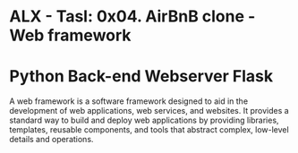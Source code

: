 # ALX - Tasl: 0x04. AirBnB clone - Web framework
# Python Back-end Webserver Flask
A web framework is a software framework designed to aid in the development of web applications, web services, and websites. It provides a standard way to build and deploy web applications by providing libraries, templates, reusable components, and tools that abstract complex, low-level details and operations.